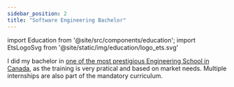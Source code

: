 ```yaml
---
sidebar_position: 2
title: "Software Engineering Bachelor"
---
```


import Education from '@site/src/components/education';
import EtsLogoSvg from '@site/static/img/education/logo_ets.svg'

I did my bachelor in <a href="https://www.etsmtl.ca/en/ets/about-ets/overview">one of the most prestigious Engineering School in Canada</a>, as the training is very pratical and based on market needs. Multiple internships are also part of the mandatory curriculum.

<Education
    area='Software Engineering'
    studyType='Bachelor'
    Logo={EtsLogoSvg}
/>
